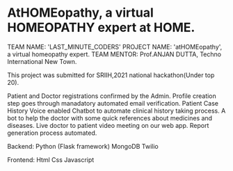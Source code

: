 # AtHOMEopathy, a virtual HOMEOPATHY expert at HOME.
TEAM NAME: 'LAST_MINUTE_CODERS'
PROJECT NAME: 'atHOMEopathy', a virtual homeopathy expert.
TEAM MENTOR: Prof.ANJAN DUTTA, Techno International New Town.

This project was submitted for SRIIH,2021 national hackathon(Under top 20). 


Patient and Doctor registrations confirmed by the Admin.
Profile creation step goes through manadatory automated email verification.
Patient Case History Voice enabled Chatbot to automate clinical history taking process.
A bot to help the doctor with some quick references about medicines and diseases.
Live doctor to patient video meeting on our web app.
Report generation process automated.


Backend:
Python (Flask framework)
MongoDB 
Twilio

Frontend:
Html
Css
Javascript
